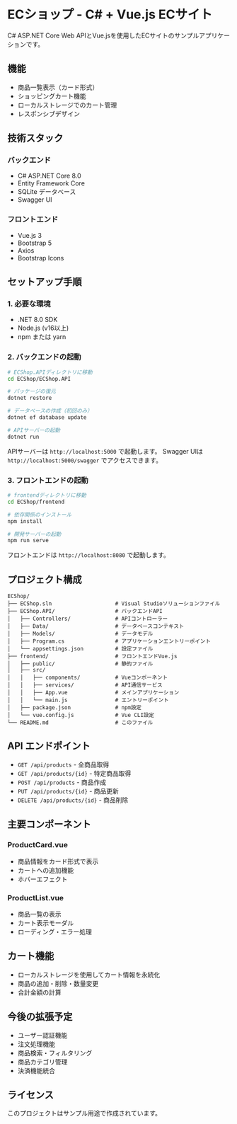 # ECショップ - C# + Vue.js ECサイト

C# ASP.NET Core Web APIとVue.jsを使用したECサイトのサンプルアプリケーションです。

## 機能

- 商品一覧表示（カード形式）
- ショッピングカート機能
- ローカルストレージでのカート管理
- レスポンシブデザイン

## 技術スタック

### バックエンド
- C# ASP.NET Core 8.0
- Entity Framework Core
- SQLite データベース
- Swagger UI

### フロントエンド
- Vue.js 3
- Bootstrap 5
- Axios
- Bootstrap Icons

## セットアップ手順

### 1. 必要な環境
- .NET 8.0 SDK
- Node.js (v16以上)
- npm または yarn

### 2. バックエンドの起動

```bash
# ECShop.APIディレクトリに移動
cd ECShop/ECShop.API

# パッケージの復元
dotnet restore

# データベースの作成（初回のみ）
dotnet ef database update

# APIサーバーの起動
dotnet run
```

APIサーバーは `http://localhost:5000` で起動します。
Swagger UIは `http://localhost:5000/swagger` でアクセスできます。

### 3. フロントエンドの起動

```bash
# frontendディレクトリに移動
cd ECShop/frontend

# 依存関係のインストール
npm install

# 開発サーバーの起動
npm run serve
```

フロントエンドは `http://localhost:8080` で起動します。

## プロジェクト構成

```
ECShop/
├── ECShop.sln                    # Visual Studioソリューションファイル
├── ECShop.API/                   # バックエンドAPI
│   ├── Controllers/              # APIコントローラー
│   ├── Data/                     # データベースコンテキスト
│   ├── Models/                   # データモデル
│   ├── Program.cs                # アプリケーションエントリーポイント
│   └── appsettings.json          # 設定ファイル
├── frontend/                     # フロントエンドVue.js
│   ├── public/                   # 静的ファイル
│   ├── src/
│   │   ├── components/           # Vueコンポーネント
│   │   ├── services/             # API通信サービス
│   │   ├── App.vue               # メインアプリケーション
│   │   └── main.js               # エントリーポイント
│   ├── package.json              # npm設定
│   └── vue.config.js             # Vue CLI設定
└── README.md                     # このファイル
```

## API エンドポイント

- `GET /api/products` - 全商品取得
- `GET /api/products/{id}` - 特定商品取得
- `POST /api/products` - 商品作成
- `PUT /api/products/{id}` - 商品更新
- `DELETE /api/products/{id}` - 商品削除

## 主要コンポーネント

### ProductCard.vue
- 商品情報をカード形式で表示
- カートへの追加機能
- ホバーエフェクト

### ProductList.vue
- 商品一覧の表示
- カート表示モーダル
- ローディング・エラー処理

## カート機能

- ローカルストレージを使用してカート情報を永続化
- 商品の追加・削除・数量変更
- 合計金額の計算

## 今後の拡張予定

- ユーザー認証機能
- 注文処理機能
- 商品検索・フィルタリング
- 商品カテゴリ管理
- 決済機能統合

## ライセンス

このプロジェクトはサンプル用途で作成されています。
